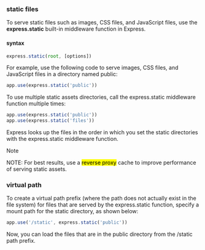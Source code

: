 ### static files
To serve static files such as images, CSS files, and JavaScript files, use the **express.static** built-in middleware function in Express.

#### syntax
```js
express.static(root, [options])
```
For example, use the following code to serve images, CSS files, and JavaScript files in a directory named public:
```js
app.use(express.static('public'))
```
To use multiple static assets directories, call the express.static middleware function multiple times:
```js
app.use(express.static('public'))
app.use(express.static('files'))
```
Express looks up the files in the order in which you set the static directories with the express.static middleware function.
> [!NOTE]
> NOTE: For best results, use a <mark>reverse proxy</mark> cache to improve performance of serving static assets.

### virtual path
To create a virtual path prefix (where the path does not actually exist in the file system) for files that are served by the express.static function, specify a mount path for the static directory, as shown below:
```js
app.use('/static', express.static('public'))
```
Now, you can load the files that are in the public directory from the /static path prefix.